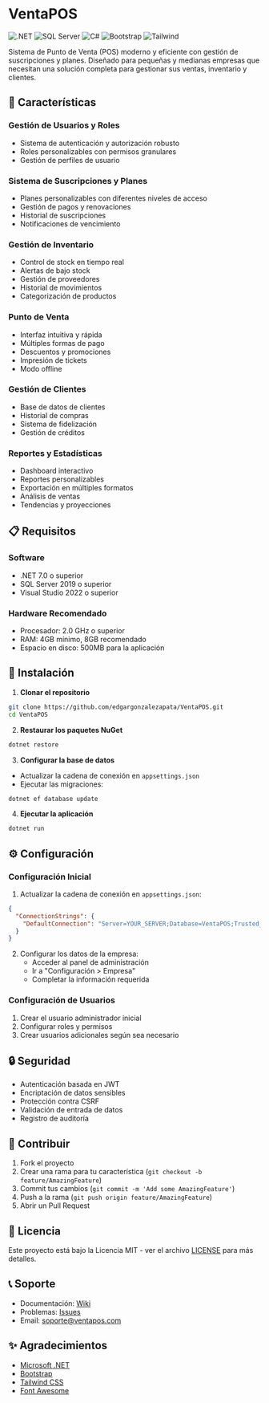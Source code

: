 # VentaPOS

![.NET](https://img.shields.io/badge/.NET%207.0-512BD4?style=for-the-badge&logo=.net&logoColor=white)
![SQL Server](https://img.shields.io/badge/SQL%20Server-CC2927?style=for-the-badge&logo=microsoft%20sql%20server&logoColor=white)
![C#](https://img.shields.io/badge/C%23-239120?style=for-the-badge&logo=c-sharp&logoColor=white)
![Bootstrap](https://img.shields.io/badge/Bootstrap-563D7C?style=for-the-badge&logo=bootstrap&logoColor=white)
![Tailwind](https://img.shields.io/badge/Tailwind_CSS-38B2AC?style=for-the-badge&logo=tailwind-css&logoColor=white)

Sistema de Punto de Venta (POS) moderno y eficiente con gestión de suscripciones y planes. Diseñado para pequeñas y medianas empresas que necesitan una solución completa para gestionar sus ventas, inventario y clientes.

## 🚀 Características

### Gestión de Usuarios y Roles
- Sistema de autenticación y autorización robusto
- Roles personalizables con permisos granulares
- Gestión de perfiles de usuario

### Sistema de Suscripciones y Planes
- Planes personalizables con diferentes niveles de acceso
- Gestión de pagos y renovaciones
- Historial de suscripciones
- Notificaciones de vencimiento

### Gestión de Inventario
- Control de stock en tiempo real
- Alertas de bajo stock
- Gestión de proveedores
- Historial de movimientos
- Categorización de productos

### Punto de Venta
- Interfaz intuitiva y rápida
- Múltiples formas de pago
- Descuentos y promociones
- Impresión de tickets
- Modo offline

### Gestión de Clientes
- Base de datos de clientes
- Historial de compras
- Sistema de fidelización
- Gestión de créditos

### Reportes y Estadísticas
- Dashboard interactivo
- Reportes personalizables
- Exportación en múltiples formatos
- Análisis de ventas
- Tendencias y proyecciones

## 📋 Requisitos

### Software
- .NET 7.0 o superior
- SQL Server 2019 o superior
- Visual Studio 2022 o superior

### Hardware Recomendado
- Procesador: 2.0 GHz o superior
- RAM: 4GB mínimo, 8GB recomendado
- Espacio en disco: 500MB para la aplicación

## 🔧 Instalación

1. **Clonar el repositorio**
```bash
git clone https://github.com/edgargonzalezapata/VentaPOS.git
cd VentaPOS
```

2. **Restaurar los paquetes NuGet**
```bash
dotnet restore
```

3. **Configurar la base de datos**
- Actualizar la cadena de conexión en `appsettings.json`
- Ejecutar las migraciones:
```bash
dotnet ef database update
```

4. **Ejecutar la aplicación**
```bash
dotnet run
```

## ⚙️ Configuración

### Configuración Inicial
1. Actualizar la cadena de conexión en `appsettings.json`:
```json
{
  "ConnectionStrings": {
    "DefaultConnection": "Server=YOUR_SERVER;Database=VentaPOS;Trusted_Connection=True;MultipleActiveResultSets=true"
  }
}
```

2. Configurar los datos de la empresa:
   - Acceder al panel de administración
   - Ir a "Configuración > Empresa"
   - Completar la información requerida

### Configuración de Usuarios
1. Crear el usuario administrador inicial
2. Configurar roles y permisos
3. Crear usuarios adicionales según sea necesario

## 🔒 Seguridad

- Autenticación basada en JWT
- Encriptación de datos sensibles
- Protección contra CSRF
- Validación de entrada de datos
- Registro de auditoría

## 🤝 Contribuir

1. Fork el proyecto
2. Crear una rama para tu característica (`git checkout -b feature/AmazingFeature`)
3. Commit tus cambios (`git commit -m 'Add some AmazingFeature'`)
4. Push a la rama (`git push origin feature/AmazingFeature`)
5. Abrir un Pull Request

## 📝 Licencia

Este proyecto está bajo la Licencia MIT - ver el archivo [LICENSE](LICENSE) para más detalles.

## 📞 Soporte

- Documentación: [Wiki](https://github.com/edgargonzalezapata/VentaPOS/wiki)
- Problemas: [Issues](https://github.com/edgargonzalezapata/VentaPOS/issues)
- Email: soporte@ventapos.com

## ✨ Agradecimientos

- [Microsoft .NET](https://dotnet.microsoft.com/)
- [Bootstrap](https://getbootstrap.com/)
- [Tailwind CSS](https://tailwindcss.com/)
- [Font Awesome](https://fontawesome.com/) 